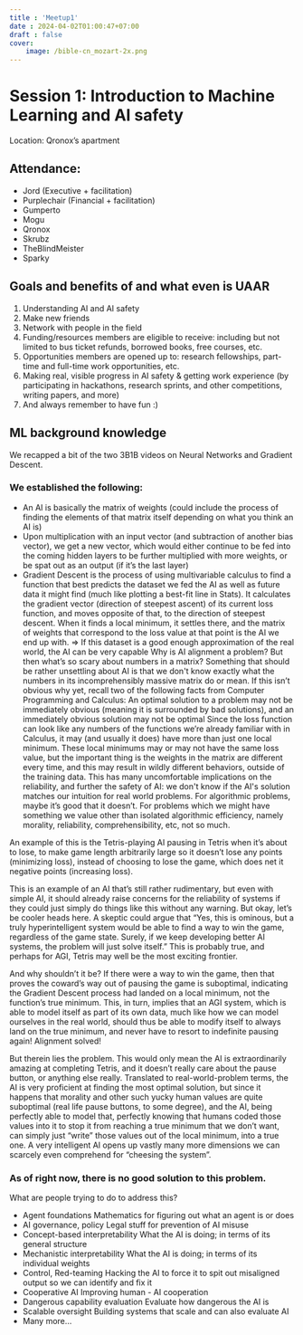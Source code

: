 ```yaml
---
title : 'Meetup1'
date : 2024-04-02T01:00:47+07:00
draft : false  
cover:
    image: /bible-cn_mozart-2x.png
---
```


# Session 1: Introduction to Machine Learning and AI safety

Location: Qronox’s apartment  
## Attendance:
- Jord (Executive + facilitation)
- Purplechair (Financial + facilitation)
- Gumperto
- Mogu 
- Qronox
- Skrubz
- TheBlindMeister
- Sparky

<!-- ![horse.jpg](/horse.jpg "he watches") -->

## Goals and benefits of and what even is UAAR
1. Understanding AI and AI safety
2. Make new friends
3. Network with people in the field
4. Funding/resources members are eligible to receive: including but not limited to bus ticket refunds, borrowed books, free courses, etc.
5. Opportunities members are opened up to: research fellowships, part-time and full-time work opportunities, etc.
6. Making real, visible progress in AI safety & getting work experience (by participating in hackathons, research sprints, and other competitions, writing papers, and more)
7. And always remember to have fun :)

## ML background knowledge
We recapped a bit of the two 3B1B videos on Neural Networks and Gradient Descent.

### We established the following:
- An AI is basically the matrix of weights (could include the process of finding the elements of that matrix itself depending on what you think an AI is)
- Upon multiplication with an input vector (and subtraction of another bias vector), we get a new vector, which would either continue to be fed into the coming hidden layers to be further multiplied with more weights, or be spat out as an output (if it’s the last layer)
- Gradient Descent is the process of using multivariable calculus to find a function that best predicts the dataset we fed the AI as well as future data it might find (much like plotting a best-fit line in Stats). It calculates the gradient vector (direction of steepest ascent) of its current loss function, and moves opposite of that, to the direction of steepest descent. When it finds a local minimum, it settles there, and the matrix of weights that correspond to the loss value at that point is the AI we end up with.
=> If this dataset is a good enough approximation of the real world, the AI can be very capable
Why is AI alignment a problem?
But then what’s so scary about numbers in a matrix? Something that should be rather unsettling about AI is that we don't know exactly what the numbers in its incomprehensibly massive matrix do or mean. If this isn’t obvious why yet, recall two of the following facts from Computer Programming and Calculus:
An optimal solution to a problem may not be immediately obvious (meaning it is surrounded by bad solutions), and an immediately obvious solution may not be optimal
Since the loss function can look like any numbers of the functions we’re already familiar with in Calculus, it may (and usually it does) have more than just one local minimum. These local minimums may or may not have the same loss value, but the important thing is the weights in the matrix are different every time, and this may result in wildly different behaviors, outside of the training data.
This has many uncomfortable implications on the reliability, and further the safety of AI: we don't know if the AI's solution matches our intuition for real world problems. For algorithmic problems, maybe it’s good that it doesn’t. For problems which we might have something we value other than isolated algorithmic efficiency, namely morality, reliability, comprehensibility, etc, not so much.

An example of this is the Tetris-playing AI pausing in Tetris when it’s about to lose, to make game length arbitrarily large so it doesn’t lose any points (minimizing loss), instead of choosing to lose the game, which does net it negative points (increasing loss). 
 
This is an example of an AI that’s still rather rudimentary, but even with simple AI, it should already raise concerns for the reliability of systems if they could just simply do things like this without any warning. But okay, let’s be cooler heads here. A skeptic could argue that “Yes, this is ominous, but a truly hyperintelligent system would be able to find a way to win the game, regardless of the game state. Surely, if we keep developing better AI systems, the problem will just solve itself.” This is probably true, and perhaps for AGI, Tetris may well be the most exciting frontier.

And why shouldn’t it be? If there were a way to win the game, then that proves the coward’s way out of pausing the game is suboptimal, indicating the Gradient Descent process had landed on a local minimum, not the function’s true minimum. This, in turn, implies that an AGI system, which is able to model itself as part of its own data, much like how we can model ourselves in the real world, should thus be able to modify itself to always land on the true minimum, and never have to resort to indefinite pausing again! Alignment solved!

But therein lies the problem. This would only mean the AI is extraordinarily amazing at completing Tetris, and it doesn’t really care about the pause button, or anything else really.  Translated to real-world-problem terms, the AI is very proficient at finding the most optimal solution, but since it happens that morality and other such yucky human values are quite suboptimal (real life pause buttons, to some degree), and the AI, being perfectly able to model that, perfectly knowing that humans coded those values into it to stop it from reaching a true minimum that we don’t want, can simply just “write” those values out of the local minimum, into a true one. A very intelligent AI opens up vastly many more dimensions we can scarcely even comprehend for “cheesing the system”.

### As of right now, there is no good solution to this problem.
What are people trying to do to address this?
- Agent foundations 
Mathematics for figuring out what an agent is or does
- AI governance, policy 
Legal stuff for prevention of AI misuse
- Concept-based interpretability 
What the AI is doing; in terms of its general structure
- Mechanistic interpretability 
What the AI is doing; in terms of its individual weights
- Control, Red-teaming 
Hacking the AI to force it to spit out misaligned output so we can identify and fix it
- Cooperative AI
Improving human - AI cooperation
- Dangerous capability evaluation 
Evaluate how dangerous the AI is
- Scalable oversight 
Building systems that scale and can also evaluate AI
- Many more…
